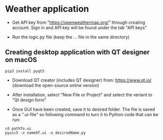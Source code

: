 # Weather application

- Get API key from "https://openweathermap.org/" through creating account. Sign in and API key will be found under the tab "API keys"

- Run the logic.py file (keep the ... file in the same directory)











## Creating desktop application with QT designer on macOS

```
pip3 install pyqt5

```

- Download QT creator (includes QT designer) from: https://www.qt.io/ (download the open-source online version)

- After installation, select "New File or Project" and select the veriant to "Qt design form"

- Once GUI have been created, save it to desired folder. The file is saved as a ".ui-file" so following command to turn it to Python code that can be run:

```
cd pathTo.ui
pyuic5 -x nameOf.ui -o desiredName.py
```

